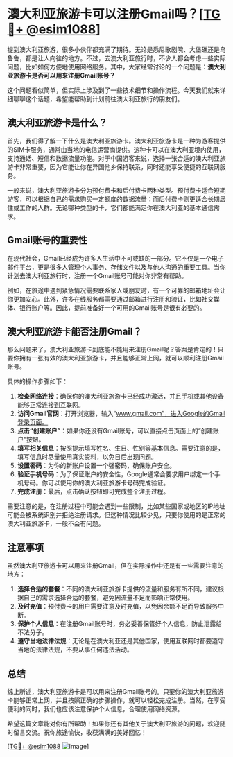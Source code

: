 # 澳大利亚旅游卡可以注册Gmail吗？[[TG💪+ @esim1088](https://t.me/s/esim1088)]

提到澳大利亚旅游，很多小伙伴都充满了期待。无论是悉尼歌剧院、大堡礁还是乌鲁鲁，都是让人向往的地方。不过，去澳大利亚旅行时，不少人都会考虑一些实际问题，比如如何方便地使用网络服务。其中，大家经常讨论的一个问题是：**澳大利亚旅游卡是否可以用来注册Gmail账号？**

这个问题看似简单，但实际上涉及到了一些技术细节和操作流程。今天我们就来详细聊聊这个话题，希望能帮助到计划前往澳大利亚旅行的朋友们。

## 澳大利亚旅游卡是什么？

首先，我们得了解一下什么是澳大利亚旅游卡。澳大利亚旅游卡是一种为游客提供的SIM卡服务，通常由当地的电信运营商提供。这种卡可以在澳大利亚境内使用，支持通话、短信和数据流量功能。对于中国游客来说，选择一张合适的澳大利亚旅游卡非常重要，因为它能让你在异国他乡保持联系，同时还能享受便捷的互联网服务。

一般来说，澳大利亚旅游卡分为预付费卡和后付费卡两种类型。预付费卡适合短期游客，可以根据自己的需求购买一定额度的数据流量；而后付费卡则更适合长期居住或工作的人群。无论哪种类型的卡，它们都能满足你在澳大利亚的基本通信需求。

## Gmail账号的重要性

在现代社会，Gmail已经成为许多人生活中不可或缺的一部分。它不仅是一个电子邮件平台，更是很多人管理个人事务、存储文件以及与他人沟通的重要工具。当你计划去澳大利亚旅行时，注册一个Gmail账号可能对你非常有帮助。

例如，在旅途中遇到紧急情况需要联系家人或朋友时，有一个可靠的邮箱地址会让你更加安心。此外，许多在线服务都需要通过邮箱进行注册和验证，比如社交媒体、银行账户等。因此，提前准备好一个可用的Gmail账号是很有必要的。

## 澳大利亚旅游卡能否注册Gmail？

那么问题来了，澳大利亚旅游卡到底能不能用来注册Gmail呢？答案是肯定的！只要你拥有一张有效的澳大利亚旅游卡，并且能够正常上网，就可以顺利注册Gmail账号。

具体的操作步骤如下：

1. **检查网络连接**：确保你的澳大利亚旅游卡已经成功激活，并且手机或其他设备能够正常连接到互联网。
2. **访问Gmail官网**：打开浏览器，输入“www.gmail.com”，进入Google的Gmail登录页面。
3. **点击“创建账户”**：如果你还没有Gmail账号，可以直接点击页面上的“创建账户”按钮。
4. **填写相关信息**：按照提示填写姓名、生日、性别等基本信息。需要注意的是，填写信息时尽量使用真实资料，以免日后出现问题。
5. **设置密码**：为你的新账户设置一个强密码，确保账户安全。
6. **验证手机号码**：为了保证账户的安全性，Google通常会要求用户绑定一个手机号码。你可以使用你的澳大利亚旅游卡号码完成验证。
7. **完成注册**：最后，点击确认按钮即可完成整个注册过程。

需要注意的是，在注册过程中可能会遇到一些限制，比如某些国家或地区的IP地址可能会被系统识别并拒绝注册请求。但这种情况比较少见，只要你使用的是正常的澳大利亚旅游卡，一般不会有问题。

## 注意事项

虽然澳大利亚旅游卡可以用来注册Gmail，但在实际操作中还是有一些需要注意的地方：

1. **选择合适的套餐**：不同的澳大利亚旅游卡提供的流量和服务有所不同，建议根据自己的需求选择合适的套餐，避免因流量不足而影响正常使用。
2. **及时充值**：预付费卡的用户需要注意及时充值，以免因余额不足而导致服务中断。
3. **保护个人信息**：在注册Gmail账号时，务必妥善保管好个人信息，防止泄露给不法分子。
4. **遵守当地法律法规**：无论是在澳大利亚还是其他国家，使用互联网时都要遵守当地的法律法规，不要从事任何违法活动。

## 总结

综上所述，澳大利亚旅游卡是可以用来注册Gmail账号的。只要你的澳大利亚旅游卡能够正常上网，并且按照正确的步骤操作，就可以轻松完成注册。当然，在享受便利的同时，我们也应该注意保护个人信息，合理使用网络资源。

希望这篇文章能对你有所帮助！如果你还有其他关于澳大利亚旅游的问题，欢迎随时留言交流。祝你旅途愉快，收获满满的美好回忆！

[[TG💪+ @esim1088](https://t.me/s/esim1088) ![Image](https://i.postimg.cc/4NQfJmqS/Snipaste-2025-05-13-00-14-12.png)]